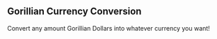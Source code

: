 ## Gorillian Currency Conversion

Convert any amount Gorillian Dollars into whatever currency you want!